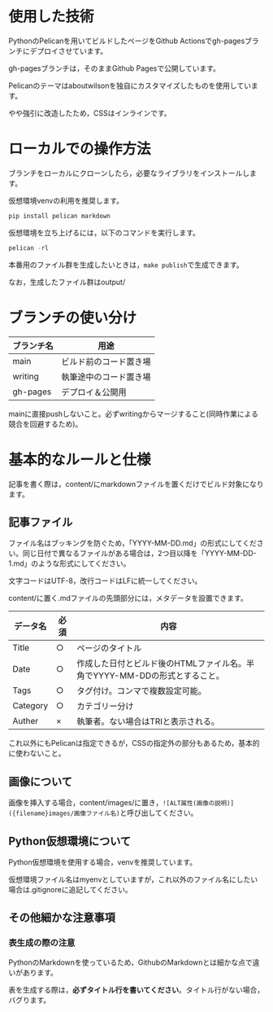 # 使用した技術

PythonのPelicanを用いてビルドしたページをGithub Actionsでgh-pagesブランチにデプロイさせています。

gh-pagesブランチは，そのままGithub Pagesで公開しています。

Pelicanのテーマはaboutwilsonを独自にカスタマイズしたものを使用しています。

やや強引に改造したため，CSSはインラインです。

# ローカルでの操作方法

ブランチをローカルにクローンしたら，必要なライブラリをインストールします。

仮想環境venvの利用を推奨します。

``` Python
pip install pelican markdown
```

仮想環境を立ち上げるには，以下のコマンドを実行します。

``` Python
pelican -rl
```

本番用のファイル群を生成したいときは，`make publish`で生成できます。

なお，生成したファイル群はoutput/

# ブランチの使い分け

|ブランチ名|用途|
|---|---|
|main|ビルド前のコード置き場|
|writing|執筆途中のコード置き場|
|gh-pages|デプロイ＆公開用|

mainに直接pushしないこと。必ずwritingからマージすること(同時作業による競合を回避するため)。

# 基本的なルールと仕様

記事を書く際は，content/にmarkdownファイルを置くだけでビルド対象になります。

## 記事ファイル

ファイル名はブッキングを防ぐため，「YYYY-MM-DD.md」の形式にしてください。同じ日付で異なるファイルがある場合は，2つ目以降を「YYYY-MM-DD-1.md」のような形式にしてください。

文字コードはUTF-8，改行コードはLFに統一してください。

content/に置く.mdファイルの先頭部分には，メタデータを設置できます。

|データ名|必須|内容|
|---|---|---|
|Title|○|ページのタイトル|
|Date|○|作成した日付とビルド後のHTMLファイル名。半角でYYYY-MM-DDの形式とすること。|
|Tags|○|タグ付け。コンマで複数設定可能。|
|Category|○|カテゴリー分け|
|Auther|×|執筆者。ない場合はTRIと表示される。|

これ以外にもPelicanは指定できるが，CSSの指定外の部分もあるため，基本的に使わないこと。

## 画像について

画像を挿入する場合，content/images/に置き，`![ALT属性(画像の説明)]({filename}images/画像ファイル名)`と呼び出してください。

## Python仮想環境について

Python仮想環境を使用する場合，venvを推奨しています。

仮想環境ファイル名はmyenvとしていますが，これ以外のファイル名にしたい場合は.gitignoreに追記してください。

## その他細かな注意事項

### 表生成の際の注意

PythonのMarkdownを使っているため，GithubのMarkdownとは細かな点で違いがあります。

表を生成する際は，**必ずタイトル行を書いてください**。タイトル行がない場合，バグります。
